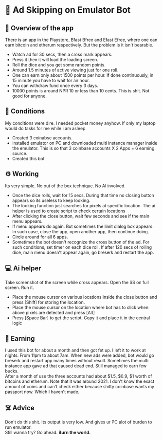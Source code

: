 # 🤖 Ad Skipping on Emulator Bot
## 📓 Overview of the app
There is an app in the Playstore, Bfast Bfree and Efast Efree, where one can earn bitcoin and etherum respectively. But the problem is it isn't bearable. 
 - Watch ad for 30 secs, then a cross mark appears. 
 - Press it then it will load the loading screen. 
 - Roll the dice and you get some random points. 
 - Around 1.5 minutes of active viewing just for one roll. 
 - One can earn only about 1500 points per hour. If done continuously, in 15 minute you have to wait for an hour.
 - You can withdraw fund once every 3 days. 
 - 10000 points is around NPR 10 or less than 10 cents. 
  This is shit. Not good for anyone.<br>
## 🚒 Conditions
My conditions were dire. I needed pocket money anyhow. If only my laptop would do tasks for me while i am asleep.
- Created 3 coinabse accounts.
- Installed emulator on PC and downloaded multi instance manager inside the emulator. This is so that 3 coinbase accounts X 2 Apps = 6 earning source.
- Created this bot

## ⚙️ Working
Its very simple. No out of the box technique. No AI involved.
- Once the dice rolls, wait for 15 secs. During that time no closing button appears so its useless to keep looking.
- The looking function just searches for pixels at specific location. The ai helper is used to create script to check certain locations
- After clicking the close button, wait few seconds and see if the main menu appears. 
- If menu appears do again. But sometimes the limit dialog box appears. In such case, close the app, open another app, then continue doing.
- Circle around for all 6 apps.
- Sometimes the bot doesn't recognize the cross button of the ad. For such conditions, set timer on each dice roll. If after 120 secs of rolling dice, main menu doesn't appear again, go breserk and restart the app.

## 💻 Ai helper
Take screenshot of the screen while cross appears. Open the SS on full screen. Run it.
- Place the mouse cursor on various locations inside the close button and press [Shift] for storing the location.
- Place the mouse cursor on the location where bot has to click when above pixels are detected and press [Alt]
- Press [Space Bar] to get the script. Copy it and place it in the central logic

## 💸 Earning
I used this bot for about a month and then got fet up. I left it to work at nights. From 11pm to about 7am. When new ads were added, bot would go breserk and restart app many times without result. Sometimes the multi instance app gave ad that caused dead end. Still managed to earn few bucks.  
After a month of use the three accounts had about $1.5, $0.9, $1 worth of bitcoins and etherum. Note that it was around 2021. I don't know the exact amount of coins and can't check either because shitty coinbase wants my passport now. Which I haven't made.

## ☠️ Advice
Don't do this shit. Its output is very low. And gives ur PC alot of burden to run emulator.  
Still wanna try? Go ahead. **Burn the world.**
